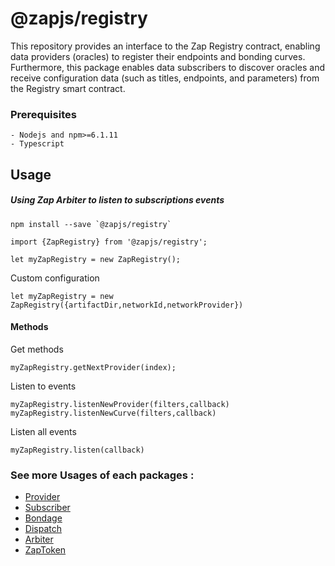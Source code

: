 # @zapjs/registry

This repository provides an interface to the Zap Registry contract, enabling data providers (oracles) to register their endpoints and bonding curves. Furthermore, this package enables data subscribers to discover oracles and receive configuration data (such as titles, endpoints, and parameters) from the Registry smart contract.

### Prerequisites
```
- Nodejs and npm>=6.1.11
- Typescript
```

## Usage
##### Using Zap Arbiter to listen to subscriptions events
```
npm install --save `@zapjs/registry`
```
```
import {ZapRegistry} from '@zapjs/registry';

let myZapRegistry = new ZapRegistry(); 
```

Custom configuration
``` 
let myZapRegistry = new ZapRegistry({artifactDir,networkId,networkProvider})
```
#### Methods
Get methods
```
myZapRegistry.getNextProvider(index);

```
Listen to events
```
myZapRegistry.listenNewProvider(filters,callback)
myZapRegistry.listenNewCurve(filters,callback)
```
Listen all events
```
myZapRegistry.listen(callback)
```

### See more Usages of each packages :
* [Provider](https://github.com/zapproject/Zap-monorepo/tree/master/packages/Provider/README.md)
* [Subscriber](https://github.com/zapproject/Zap-monorepo/tree/master/packages/Subscriber/README.md)
* [Bondage](https://github.com/zapproject/Zap-monorepo/tree/master/packages/Bondage/README.md)
* [Dispatch](https://github.com/zapproject/Zap-monorepo/tree/master/packages/Dispatch/README.md)
* [Arbiter](https://github.com/zapproject/Zap-monorepo/tree/master/packages/Arbiter/README.md)
* [ZapToken](https://github.com/zapproject/Zap-monorepo/tree/master/packages/ZapToken/README.md)

